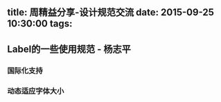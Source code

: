 title: 周精益分享-设计规范交流
date: 2015-09-25  10:30:00
tags:
---

## Label的一些使用规范 - 杨志平

### 国际化支持

### 动态适应字体大小
